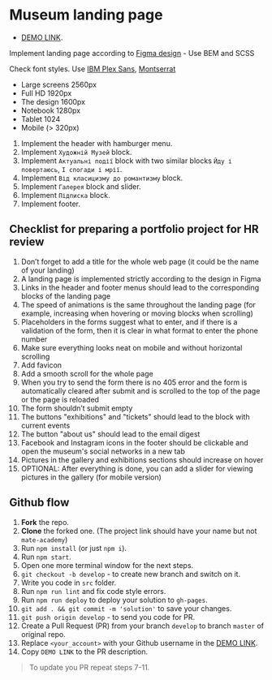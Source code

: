 # Museum landing page

- [DEMO LINK](https://4qwerty.github.io/Museum/).

Implement landing page according to [Figma design](https://www.figma.com/file/cRBCqE06cDrY3s4jX7h3iY/%D0%9D%D0%90%D0%9C%D0%A3-(Edit)?node-id=0%3A1) - Use BEM and SCSS

Check font styles. Use [IBM Plex Sans](https://fonts.google.com/specimen/IBM+Plex+Sans?query=ibm), [Montserrat](https://fonts.google.com/specimen/Montserrat?query=mon)

- Large screens 2560px
- Full HD 1920px
- The design 1600px
- Notebook 1280px
- Tablet 1024
- Mobile (> 320px)

1. Implement the header with hamburger menu.
1. Implement `Художній Музей` block.
1. Implement `Актуальні події` block with two similar blocks `Йду і повертаюсь`, `І спогади і мрії`.
1. Implement `Від класицизму до романтизму` block.
1. Implement `Галерея` block and slider.
1. Implement `Підписка` block.
1. Implement footer.

## Checklist for preparing a portfolio project for HR review

1. Don’t forget to add a title for the whole web page (it could be the name of your landing)
2. A landing page is implemented strictly according to the design in Figma
4. Links in the header and footer menus should lead to the corresponding blocks of the landing page
5. The speed of animations is the same throughout the landing page (for example, increasing when hovering or moving blocks when scrolling)
6. Placeholders in the forms suggest what to enter, and if there is a validation of the form, then it is clear in what format to enter the phone number
7. Make sure everything looks neat on mobile and without horizontal scrolling
8. Add favicon
9. Add a smooth scroll for the whole page
10. When you try to send the form there is no 405 error and the form is automatically cleared after submit and is scrolled to the top of the page or the page is reloaded
11. The form shouldn’t submit empty
12. The buttons "exhibitions" and "tickets" should lead to the block with current events
13. The button "about us" should lead to the email digest
14. Facebook and Instagram icons in the footer should be clickable and open the museum's social networks in a new tab
15. Pictures in the gallery and exhibitions sections should increase on hover
16. OPTIONAL: After everything is done, you can add a slider for viewing pictures in the gallery (for mobile version)


## Github flow
1. **Fork** the repo.
2. **Clone** the forked one. (The project link should have your name but not `mate-academy`)
3. Run `npm install` (or just `npm i`).
4. Run `npm start`.
5. Open one more terminal window for the next steps.
6. `git checkout -b develop` - to create new branch and switch on it.
7. Write you code in `src` folder.
8. Run `npm run lint` and fix code style errors.
9. Run `npm run deploy` to deploy your solution to `gh-pages`.
10. `git add . && git commit -m 'solution'` to save your changes.
11. `git push origin develop` - to send you code for PR.
12. Create a Pull Request (PR) from your branch `develop` to branch `master` of original repo.
13. Replace `<your_account>` with your Github username in the
  [DEMO LINK](https://<your_account>.github.io/Museum/).
14. Copy `DEMO LINK` to the PR description.

> To update you PR repeat steps 7-11.

